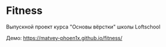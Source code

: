 # Fitness
Выпускной проект курса "Основы вёрстки" школы Loftschool

Демо: https://matvey-phoen1x.github.io/fitness/

